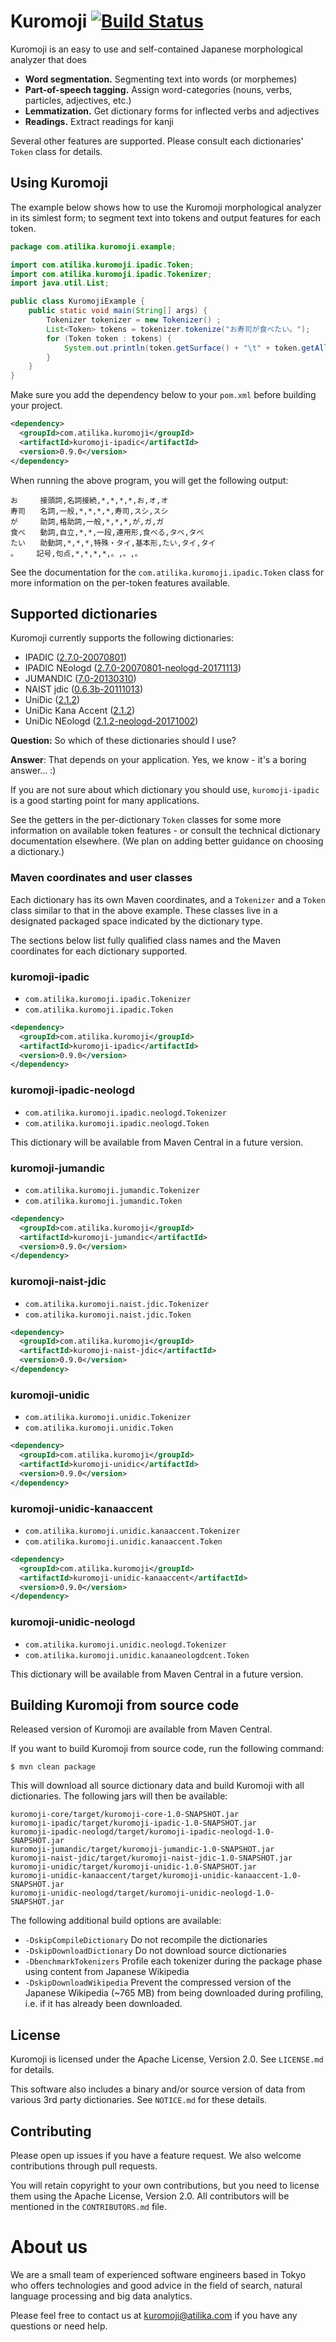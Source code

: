 # Kuromoji [![Build Status](https://travis-ci.org/atilika/kuromoji.svg?branch=master)](https://travis-ci.org/atilika/kuromoji)

Kuromoji is an easy to use and self-contained Japanese morphological analyzer that does

- **Word segmentation.** Segmenting text into words (or morphemes)
- **Part-of-speech tagging.** Assign word-categories (nouns, verbs, particles, adjectives, etc.)
- **Lemmatization.** Get dictionary forms for inflected verbs and adjectives
- **Readings.** Extract readings for kanji

Several other features are supported. Please consult each dictionaries' `Token` class for details.

## Using Kuromoji

The example below shows how to use the Kuromoji morphological analyzer in its simlest form; to segment text into tokens and output features for each token.

```java
package com.atilika.kuromoji.example;

import com.atilika.kuromoji.ipadic.Token;
import com.atilika.kuromoji.ipadic.Tokenizer;
import java.util.List;

public class KuromojiExample {
    public static void main(String[] args) {
        Tokenizer tokenizer = new Tokenizer() ;
        List<Token> tokens = tokenizer.tokenize("お寿司が食べたい。");
        for (Token token : tokens) {
            System.out.println(token.getSurface() + "\t" + token.getAllFeatures());
        }
    }
}
```

Make sure you add the dependency below to your `pom.xml` before building your project.

```xml
<dependency>
  <groupId>com.atilika.kuromoji</groupId>
  <artifactId>kuromoji-ipadic</artifactId>
  <version>0.9.0</version>
</dependency>
```

When running the above program, you will get the following output:

```
お　　　接頭詞,名詞接続,*,*,*,*,お,オ,オ
寿司　　名詞,一般,*,*,*,*,寿司,スシ,スシ
が　　　助詞,格助詞,一般,*,*,*,が,ガ,ガ
食べ　　動詞,自立,*,*,一段,連用形,食べる,タベ,タベ
たい　　助動詞,*,*,*,特殊・タイ,基本形,たい,タイ,タイ
。　　　記号,句点,*,*,*,*,。,。,。
```

See the documentation for the `com.atilika.kuromoji.ipadic.Token` class for more information on the per-token features available.

## Supported dictionaries

Kuromoji currently supports the following dictionaries:
- IPADIC ([2.7.0-20070801](http://atilika.com/releases/mecab-ipadic/mecab-ipadic-2.7.0-20070801.tar.gz))
- IPADIC NEologd ([2.7.0-20070801-neologd-20171113](http://atilika.com/releases/mecab-ipadic-neologd/mecab-ipadic-2.7.0-20070801-neologd-20171113.tar.gz))
- JUMANDIC ([7.0-20130310](http://atilika.com/releases/mecab-jumandic/mecab-jumandic-7.0-20130310.tar.gz))
- NAIST jdic ([0.6.3b-20111013](http://atilika.com/releases/mecab-naist-jdic/mecab-naist-jdic-0.6.3b-20111013.tar.gz))
- UniDic ([2.1.2](http://atilika.com/releases/unidic-mecab/unidic-mecab-2.1.2_src.zip))
- UniDic Kana Accent ([2.1.2](http://atilika.com/releases/unidic-mecab/unidic-mecab_kana-accent-2.1.2_src.zip))
- UniDic NEologd ([2.1.2-neologd-20171002](http://atilika.com/releases/unidic-mecab-neologd/unidic-mecab-2.1.2_src-neologd-20171002.zip))

**Question:** So which of these dictionaries should I use?

**Answer**: That depends on your application. Yes, we know - it's a boring answer... :)

If you are not sure about which dictionary you should use, `kuromoji-ipadic` is a good starting point for many applications.

See the getters in the per-dictionary `Token` classes for some more information on available token features - or consult the technical dictionary documentation elsewhere. (We plan on adding better guidance on choosing a dictionary.)

### Maven coordinates and user classes

Each dictionary has its own Maven coordinates, and a `Tokenizer` and a `Token` class similar to that in the above example.  These classes live in a designated packaged space indicated by the dictionary type.

The sections below list fully qualified class names and the Maven coordinates for each dictionary supported.

### kuromoji-ipadic

- `com.atilika.kuromoji.ipadic.Tokenizer`
- `com.atilika.kuromoji.ipadic.Token`

```xml
<dependency>
  <groupId>com.atilika.kuromoji</groupId>
  <artifactId>kuromoji-ipadic</artifactId>
  <version>0.9.0</version>
</dependency>
```

### kuromoji-ipadic-neologd

- `com.atilika.kuromoji.ipadic.neologd.Tokenizer`
- `com.atilika.kuromoji.ipadic.neologd.Token`

This dictionary will be available from Maven Central in a future version.


### kuromoji-jumandic

- `com.atilika.kuromoji.jumandic.Tokenizer`
- `com.atilika.kuromoji.jumandic.Token`

```xml
<dependency>
  <groupId>com.atilika.kuromoji</groupId>
  <artifactId>kuromoji-jumandic</artifactId>
  <version>0.9.0</version>
</dependency>
```

### kuromoji-naist-jdic

- `com.atilika.kuromoji.naist.jdic.Tokenizer`
- `com.atilika.kuromoji.naist.jdic.Token`

```xml
<dependency>
  <groupId>com.atilika.kuromoji</groupId>
  <artifactId>kuromoji-naist-jdic</artifactId>
  <version>0.9.0</version>
</dependency>
```

### kuromoji-unidic

- `com.atilika.kuromoji.unidic.Tokenizer`
- `com.atilika.kuromoji.unidic.Token`

```xml
<dependency>
  <groupId>com.atilika.kuromoji</groupId>
  <artifactId>kuromoji-unidic</artifactId>
  <version>0.9.0</version>
</dependency>
```

### kuromoji-unidic-kanaaccent

- `com.atilika.kuromoji.unidic.kanaaccent.Tokenizer`
- `com.atilika.kuromoji.unidic.kanaaccent.Token`

```xml
<dependency>
  <groupId>com.atilika.kuromoji</groupId>
  <artifactId>kuromoji-unidic-kanaaccent</artifactId>
  <version>0.9.0</version>
</dependency>
```

### kuromoji-unidic-neologd

- `com.atilika.kuromoji.unidic.neologd.Tokenizer`
- `com.atilika.kuromoji.unidic.kanaaneologdcent.Token`

This dictionary will be available from Maven Central in a future version.


## Building Kuromoji from source code

Released version of Kuromoji are available from Maven Central.

 If you want to build Kuromoji from source code, run the following command:

```shell
$ mvn clean package
```

This will download all source dictionary data and build Kuromoji with all dictionaries. The following jars will then be available:

```
kuromoji-core/target/kuromoji-core-1.0-SNAPSHOT.jar
kuromoji-ipadic/target/kuromoji-ipadic-1.0-SNAPSHOT.jar
kuromoji-ipadic-neologd/target/kuromoji-ipadic-neologd-1.0-SNAPSHOT.jar
kuromoji-jumandic/target/kuromoji-jumandic-1.0-SNAPSHOT.jar
kuromoji-naist-jdic/target/kuromoji-naist-jdic-1.0-SNAPSHOT.jar
kuromoji-unidic/target/kuromoji-unidic-1.0-SNAPSHOT.jar
kuromoji-unidic-kanaaccent/target/kuromoji-unidic-kanaaccent-1.0-SNAPSHOT.jar
kuromoji-unidic-neologd/target/kuromoji-unidic-neologd-1.0-SNAPSHOT.jar
```

The following additional build options are available:

* `-DskipCompileDictionary`  Do not recompile the dictionaries
* `-DskipDownloadDictionary` Do not download source dictionaries
* `-DbenchmarkTokenizers` Profile each tokenizer during the package phase using content from Japanese Wikipedia
* `-DskipDownloadWikipedia` Prevent the compressed version of the Japanese Wikipedia (~765 MB) from being downloaded during profiling, i.e. if it has already been downloaded.

## License

Kuromoji is licensed under the Apache License, Version 2.0.  See `LICENSE.md` for details.

This software also includes a binary and/or source version of data from various 3rd party dictionaries.  See `NOTICE.md` for these details.

## Contributing

Please open up issues if you have a feature request.  We also welcome contributions through pull requests.

You will retain copyright to your own contributions, but you need to license them using the Apache License, Version 2.0.
All contributors will be mentioned in the `CONTRIBUTORS.md` file.

# About us

We are a small team of experienced software engineers based in Tokyo who offers technologies and good advice in the field of search, natural language processing and big data analytics.

Please feel free to contact us at kuromoji@atilika.com if you have any questions or need help.
